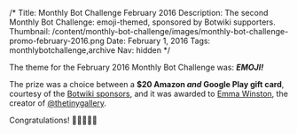 /*
Title: Monthly Bot Challenge February 2016
Description: The second Monthly Bot Challenge: emoji-themed, sponsored by Botwiki supporters.
Thumbnail: /content/monthly-bot-challenge/images/monthly-bot-challenge-promo-february-2016.png
Date: February 1, 2016
Tags: monthlybotchallenge,archive
Nav: hidden
*/



The theme for the February 2016 Monthly Bot Challenge was: ***EMOJI!***

The prize was a choice between a **$20 Amazon *and* Google Play gift card**, courtesy of the [Botwiki sponsors](/about/supporters/), and it was awarded to [Emma Winston](https://twitter.com/deer_ful), the creator of [@thetinygallery](https://botwiki.org/bots/twitterbots/thetinygallery/).

Congratulations! 👏👏👏🎉🎉